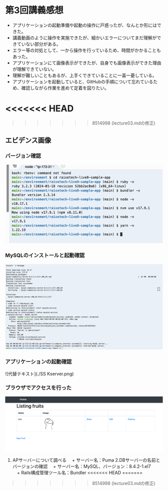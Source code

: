 # 第3回講義感想

+ アプリケーションの起動準備や起動の操作に戸惑ったが、なんとか形にはできた。
+ 講義動画のように操作を実施できたが、細かいエラーについてまだ理解ができていない部分がある。
+ エラー等の対処として、一から操作を行っているため、時間がかかることもあった。
+ アプリケーションにて画像表示ができたが、自身でも画像表示ができた理由が理解できていない。
+ 理解が難しいこともあるが、上手くできていることに一喜一憂している。
+ アプリケーションを起動していると、GitHubの手順について忘れているため、確認しながら作業を進めて定着を図りたい。

<<<<<<< HEAD
=======


>>>>>>> 8514998 (lecture03.mdの修正)
## エビデンス画像
### バージョン確認
![代替テキスト](./SSversion.png)
### MySQLのインストールと起動確認
![代替テキスト](./SSMySQL.png)
### アプリケーションの起動確認
![代替テキスト](./SS Kserver.png)
### ブラウザでアクセスを行った
![代替テキスト](./SSapp.png)
1. APサーバーについて調べる
　+ サーバー名：Puma
2.DBサーバーの名前とバージョンの確認
　+ サーバー名：MySQL、バージョン：8.4.2-1.el7    
　+ Rails構成管理ツール名：Bundler
<<<<<<< HEAD
=======




>>>>>>> 8514998 (lecture03.mdの修正)
